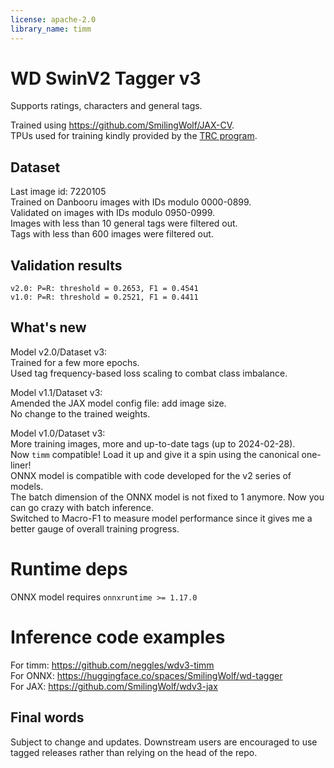 ```yaml
---
license: apache-2.0
library_name: timm
---
```

# WD SwinV2 Tagger v3

Supports ratings, characters and general tags.

Trained using https://github.com/SmilingWolf/JAX-CV.  
TPUs used for training kindly provided by the [TRC program](https://sites.research.google/trc/about/).

## Dataset
Last image id: 7220105  
Trained on Danbooru images with IDs modulo 0000-0899.  
Validated on images with IDs modulo 0950-0999.  
Images with less than 10 general tags were filtered out.  
Tags with less than 600 images were filtered out.

## Validation results
`v2.0: P=R: threshold = 0.2653, F1 = 0.4541`  
`v1.0: P=R: threshold = 0.2521, F1 = 0.4411`

## What's new
Model v2.0/Dataset v3:  
Trained for a few more epochs.  
Used tag frequency-based loss scaling to combat class imbalance.

Model v1.1/Dataset v3:  
Amended the JAX model config file: add image size.  
No change to the trained weights.

Model v1.0/Dataset v3:  
More training images, more and up-to-date tags (up to 2024-02-28).  
Now `timm` compatible! Load it up and give it a spin using the canonical one-liner!  
ONNX model is compatible with code developed for the v2 series of models.  
The batch dimension of the ONNX model is not fixed to 1 anymore. Now you can go crazy with batch inference.  
Switched to Macro-F1 to measure model performance since it gives me a better gauge of overall training progress.

# Runtime deps
ONNX model requires `onnxruntime >= 1.17.0`

# Inference code examples
For timm: https://github.com/neggles/wdv3-timm  
For ONNX: https://huggingface.co/spaces/SmilingWolf/wd-tagger  
For JAX: https://github.com/SmilingWolf/wdv3-jax

## Final words
Subject to change and updates.
Downstream users are encouraged to use tagged releases rather than relying on the head of the repo.
